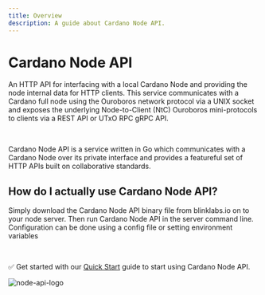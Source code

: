 ```yaml
---
title: Overview
description: A guide about Cardano Node API.
---
```


# Cardano Node API

An HTTP API for interfacing with a local Cardano Node and providing the node internal data for HTTP clients. This service communicates with a Cardano full node using the Ouroboros network protocol via a UNIX socket and exposes the underlying Node-to-Client (NtC) Ouroboros mini-protocols to clients via a REST API or UTxO RPC gRPC API.  

<br>

Cardano Node API is a service written in Go which communicates with a Cardano Node over its private interface and provides a featureful set of HTTP APIs built on collaborative standards.

## How do I actually use Cardano Node API?
Simply download the Cardano Node API binary file from blinklabs.io on to your node server. Then run Cardano Node API in the server command line. Configuration can be done using a config file or setting environment variables

<br>

✅ Get started with our [Quick Start](../002-quick-start) guide to start using Cardano Node API.

![node-api-logo](/node-api-logo.png)
